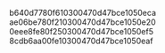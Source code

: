 b640d7780f610300470d47bce1050eca
ae06be780f210300470d47bce1050e20
0eee8fe80f250300470d47bce1050ef5
8cdb6aa00fe10300470d47bce1050eaf
